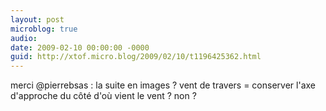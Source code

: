 ```yaml
---
layout: post
microblog: true
audio: 
date: 2009-02-10 00:00:00 -0000
guid: http://xtof.micro.blog/2009/02/10/t1196425362.html
---
```

merci @pierrebsas  : la suite en images ?  vent de travers = conserver l'axe d'approche du côté d'où vient le vent  ?  non ?
